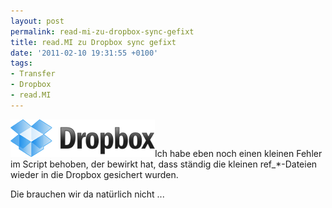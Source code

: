 ```yaml
---
layout: post
permalink: read-mi-zu-dropbox-sync-gefixt
title: read.MI zu Dropbox sync gefixt
date: '2011-02-10 19:31:55 +0100'
tags:
- Transfer
- Dropbox
- read.MI
---
```

<p><a href="http://db.tt/NYepoPI"><img class="alignright size-full wp-image-553" title="Dropbox" src="/uploads/2011/05/logo.png" alt="Dropbox Logo" width="231" height="60" /></a>Ich habe eben noch einen kleinen Fehler im Script behoben, der bewirkt hat, dass ständig die kleinen ref_*-Dateien wieder in die Dropbox gesichert wurden.</p>
<p>Die brauchen wir da natürlich nicht ...</p>
